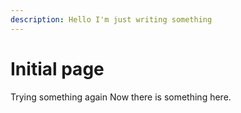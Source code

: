 ```yaml
---
description: Hello I'm just writing something
---
```


# Initial page

Trying something again Now there is something here.

